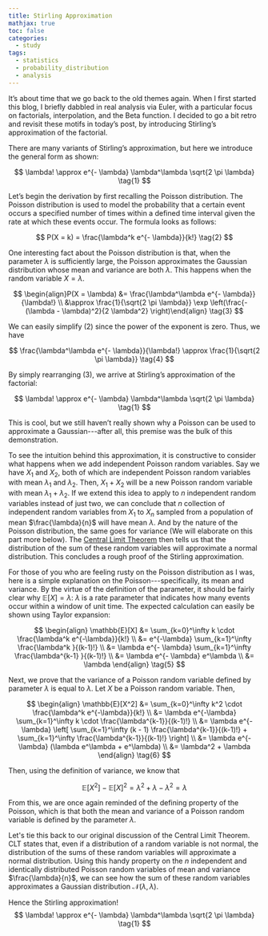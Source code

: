 ```yaml
---
title: Stirling Approximation
mathjax: true
toc: false
categories:
  - study
tags:
  - statistics
  - probability_distribution
  - analysis
---
```


It’s about time that we go back to the old themes again. When I first started this blog, I briefly dabbled in real analysis via Euler, with a particular focus on factorials, interpolation, and the Beta function. I decided to go a bit retro and revisit these motifs in today’s post, by introducing Stirling’s approximation of the factorial.

There are many variants of Stirling’s approximation, but here we introduce the general form as shown:


$$
\lambda! \approx e^{- \lambda} \lambda^\lambda \sqrt{2 \pi \lambda} \tag{1}
$$


Let’s begin the derivation by first recalling the Poisson distribution. The Poisson distribution is used to model the probability that a certain event occurs a specified number of times within a defined time interval given the rate at which these events occur. The formula looks as follows:


$$
P(X = k) = \frac{\lambda^k e^{- \lambda}}{k!} \tag{2}
$$


One interesting fact about the Poisson distribution is that, when the parameter $\lambda$ is sufficiently large, the Poisson approximates the Gaussian distribution whose mean and variance are both $\lambda$. This happens when the random variable $X = \lambda$.




$$
\begin{align}P(X = \lambda) &= \frac{\lambda^\lambda e^{- \lambda}}{\lambda!} \\ &\approx \frac{1}{\sqrt{2 \pi \lambda}} \exp \left(\frac{- (\lambda - \lambda)^2}{2 \lambda^2} \right)\end{align} \tag{3}
$$




We can easily simplify (2) since the power of the exponent is zero. Thus, we have


$$
\frac{\lambda^\lambda e^{- \lambda}}{\lambda!} \approx \frac{1}{\sqrt{2 \pi \lambda}} \tag{4}
$$


By simply rearranging (3), we arrive at Stirling’s approximation of the factorial:


$$
\lambda! \approx e^{- \lambda} \lambda^\lambda \sqrt{2 \pi \lambda} \tag{1}
$$


This is cool, but we still haven’t really shown why a Poisson can be used to approximate a Gaussian---after all, this premise was the bulk of this demonstration.

To see the intuition behind this approximation, it is constructive to consider what happens when we add independent Poisson random variables. Say we have $X_1$ and $X_2$, both of which are independent Poisson random variables with mean $\lambda_1$ and $\lambda_2$. Then, $X_1 + X_2$ will be a new Poisson random variable with mean $\lambda_1 + \lambda_2$. If we extend this idea to apply to $n$ independent random variables instead of just two, we can conclude that $n$ collection of independent random variables from $X_1$ to $X_n$ sampled from a population of mean $\frac{\lambda}{n}$ will have mean $\lambda$. And by the nature of the Poisson distribution, the same goes for variance (We will elaborate on this part more below). The [Central Limit Theorem](https://en.wikipedia.org/wiki/Central_limit_theorem) then tells us that the distribution of the sum of these random variables will approximate a normal distribution. This concludes a rough proof of the Stirling approximation.

For those of you who are feeling rusty on the Poisson distribution as I was, here is a simple explanation on the Poisson---specifically, its mean and variance. By the virtue of the definition of the parameter, it should be fairly clear why $\mathbb{E}[X] = \lambda$: $\lambda$ is a rate parameter that indicates how many events occur within a window of unit time. The expected calculation can easily be shown using Taylor expansion:


$$
\begin{align} 
\mathbb{E}[X] 
&= \sum_{k=0}^\infty k \cdot \frac{\lambda^k e^{-\lambda}}{k!} \\ 
&= e^{-\lambda} \sum_{k=1}^\infty \frac{\lambda^k }{(k-1)!} \\ 
&= \lambda e^{- \lambda} \sum_{k=1}^\infty \frac{\lambda^{k-1} }{(k-1)!} \\
&= \lambda e^{- \lambda} e^\lambda \\
&= \lambda
\end{align} \tag{5}
$$




Next, we prove that the variance of a Poisson random variable defined by parameter $\lambda$ is equal to $\lambda$. Let $X$ be a Poisson random variable. Then, 


$$
\begin{align}
\mathbb{E}[X^2] 
&= \sum_{k=0}^\infty k^2 \cdot \frac{\lambda^k e^{-\lambda}}{k!}  \\ 
&= \lambda e^{-\lambda} \sum_{k=1}^\infty k \cdot \frac{\lambda^{k-1}}{(k-1)!} \\
&= \lambda e^{-\lambda} \left[ \sum_{k=1}^\infty (k - 1) \frac{\lambda^{k-1}}{(k-1)!} + \sum_{k=1}^\infty \frac{\lambda^{k-1}}{(k-1)!} \right] \\
&= \lambda e^{-\lambda} (\lambda e^\lambda + e^\lambda) \\
&= \lambda^2 + \lambda
\end{align} \tag{6}
$$





Then, using the definition of variance, we know that


$$
\mathbb{E}[X^2] - \mathbb{E}[X]^2 = \lambda^2 + \lambda - \lambda^2 = \lambda
$$


From this, we are once again reminded of the defining property of the Poisson, which is that both the mean and variance of a Poisson random variable is defined by the parameter $\lambda$.

Let's tie this back to our original discussion of the Central Limit Theorem. CLT states that, even if a distribution of a random variable is not normal, the distribution of the sums of these random variables will approximate a normal distribution. Using this handy property on the $n$ independent and identically distributed Poisson random variables of mean and variance $\frac{\lambda}{n}$, we can see how the sum of these random variables approximates a Gaussian distribution $\mathcal{N}(\lambda, \lambda)$. 

Hence the Stirling approximation!
$$
\lambda! \approx e^{- \lambda} \lambda^\lambda \sqrt{2 \pi \lambda} \tag{1}
$$


